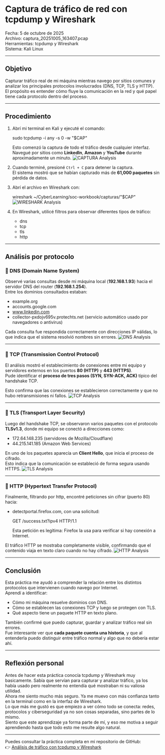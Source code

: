 
# Captura de tráfico de red con tcpdump y Wireshark

Fecha: 		5 de octubre de 2025  
Archivo: 	captura_20251005_163407.pcap  
Herramientas: 	tcpdump  y Wireshark  
Sistema: 	Kali Linux

---

## Objetivo
Capturar tráfico real de mi máquina mientras navego por sitios comunes y analizar los principales protocolos involucrados (DNS, TCP, TLS y HTTP).  
El propósito es entender cómo fluye la comunicación en la red y qué papel tiene cada protocolo dentro del proceso.

---

## Procedimiento
1. Abrí mi terminal en Kali y ejecuté el comando:
    
    sudo tcpdump -i any -s 0 -w "$CAP"

   Esto comenzó la captura de todo el tráfico desde cualquier interfaz.  
   Navegué por sitios como **LinkedIn**, **Amazon** y **YouTube** durante aproximadamente un minuto.
![CAPTURA Analysis](./captura.png)

2. Cuando terminé, presioné `Ctrl + C` para detener la captura.  
   El sistema mostró que se habían capturado más de **61,000 paquetes** sin pérdida de datos.

3. Abrí el archivo en Wireshark con:

    wireshark ~/CyberLearning/soc-workbook/capturas/"$CAP"
   ![WIRESHARK Analysis](./wireshark.png)
   

5. En Wireshark, utilicé filtros para observar diferentes tipos de tráfico:
   - dns
   - tcp
   - tls
   - http

---

## Análisis por protocolo

### 🔹 DNS (Domain Name System)
Observé varias consultas desde mi máquina local (**192.168.1.93**) hacia el servidor DNS del router (**192.168.1.254**).  
Entre los dominios consultados estaban:

- example.org  
- accounts.google.com  
- www.linkedin.com  
- collector-pxdojv695v.protechts.net (servicio automático usado por navegadores o antivirus)

Cada consulta fue respondida correctamente con direcciones IP válidas, lo que indica que el sistema resolvió nombres sin errores.
![DNS Analysis](./dns.png)

---

### 🔹 TCP (Transmission Control Protocol)
El análisis mostró el establecimiento de conexiones entre mi equipo y servidores externos en los puertos **80 (HTTP)** y **443 (HTTPS)**.  
Pude identificar el **proceso de tres pasos (SYN, SYN-ACK, ACK)** típico del handshake TCP.

Esto confirma que las conexiones se establecieron correctamente y que no hubo retransmisiones ni fallos.
![TCP Analysis](./tcp.png)

---

### 🔹 TLS (Transport Layer Security)
Luego del handshake TCP, se observaron varios paquetes con el protocolo **TLSv1.3**, donde mi equipo se conectó a direcciones como:

- 172.64.148.235 (servidores de Mozilla/Cloudflare)  
- 44.215.141.185 (Amazon Web Services)

En uno de los paquetes aparecía un **Client Hello**, que inicia el proceso de cifrado.  
Esto indica que la comunicación se estableció de forma segura usando HTTPS.
![TLS Analysis](./tls.png)

---

### 🔹 HTTP (Hypertext Transfer Protocol)
Finalmente, filtrando por http, encontré peticiones sin cifrar (puerto 80) hacia:
- detectportal.firefox.com, con una solicitud:

    GET /success.txt?ipv4 HTTP/1.1

  Esta petición es legítima: Firefox la usa para verificar si hay conexión a Internet.

El tráfico HTTP se mostraba completamente visible, confirmando que el contenido viaja en texto claro cuando no hay cifrado.
![HTTP Analysis](./http.png)

---

## Conclusión
Esta práctica me ayudó a comprender la relación entre los distintos protocolos que intervienen cuando navego por Internet.  
Aprendí a identificar:
- Cómo mi máquina resuelve dominios con DNS.  
- Cómo se establecen las conexiones TCP y luego se protegen con TLS.  
- Qué aspecto tiene un paquete HTTP en texto plano.

También confirmé que puedo capturar, guardar y analizar tráfico real sin errores.  
Fue interesante ver que **cada paquete cuenta una historia**, y que al entenderla puedo distinguir entre tráfico normal y algo que no debería estar ahí.

---

## Reflexión personal
Antes de hacer esta práctica conocía tcpdump y Wireshark muy basicamente. Sabía que servían para capturar y analizar tráfico, ya los había usado pero realmente no entendía qué mostraban ni su valiosa utilidad.  
Ahora me siento mucho más seguro. Ya me muevo con más confianza tanto en la terminal como en la interfaz de Wireshark.  
Lo que más me gustó es que empiezo a ver cómo todo se conecta: redes, protocolos y ciberseguridad ya no son cosas separadas, sino partes de lo mismo.  
Siento que este aprendizaje ya forma parte de mí, y eso me motiva a seguir aprendiendo hasta que todo esto me resulte algo natural.

---

Puedes consultar la práctica completa en mi repositorio de GitHub:  
👉 [Análisis de tráfico con tcpdump y Wireshark](https://github.com/Reivajak/CyberLearning/blob/main/soc-workbook/capturas/captura1/captura1_readme.md)

